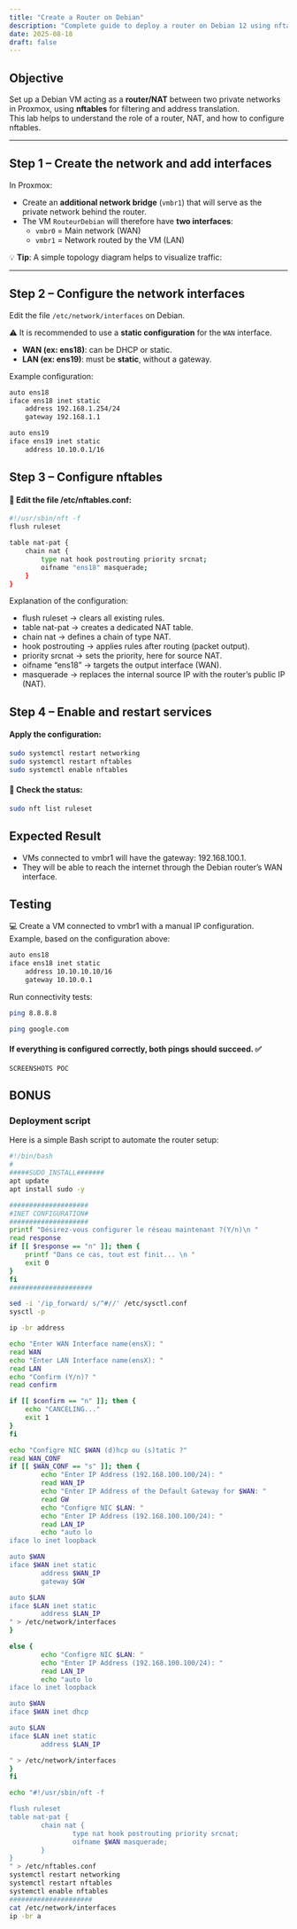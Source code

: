 ```yaml
---
title: "Create a Router on Debian"
description: "Complete guide to deploy a router on Debian 12 using nftables."
date: 2025-08-18
draft: false
---
```


## Objective
Set up a Debian VM acting as a **router/NAT** between two private networks in Proxmox, using **nftables** for filtering and address translation.  
This lab helps to understand the role of a router, NAT, and how to configure nftables.  

---

## Step 1 – Create the network and add interfaces
In Proxmox:  
- Create an **additional network bridge** (`vmbr1`) that will serve as the private network behind the router.  
- The VM `RouteurDebian` will therefore have **two interfaces**:  
  - `vmbr0` = Main network (WAN)  
  - `vmbr1` = Network routed by the VM (LAN)  

💡 **Tip**: A simple topology diagram helps to visualize traffic:

---

## Step 2 – Configure the network interfaces
Edit the file `/etc/network/interfaces` on Debian.  

⚠️ It is recommended to use a **static configuration** for the `WAN` interface.  

- **WAN (ex: ens18)**: can be DHCP or static.  
- **LAN (ex: ens19)**: must be **static**, without a gateway.  

Example configuration:  
```bash
auto ens18
iface ens18 inet static
    address 192.168.1.254/24
    gateway 192.168.1.1

auto ens19
iface ens19 inet static
    address 10.10.0.1/16
```

## Step 3 – Configure nftables
#### 📝 Edit the file /etc/nftables.conf:
```bash
#!/usr/sbin/nft -f
flush ruleset

table nat-pat {
    chain nat {
        type nat hook postrouting priority srcnat;
        oifname "ens18" masquerade;
    }
}
```
Explanation of the configuration:
- flush ruleset → clears all existing rules.
- table nat-pat → creates a dedicated NAT table.
- chain nat → defines a chain of type NAT.
- hook postrouting → applies rules after routing (packet output).
- priority srcnat → sets the priority, here for source NAT.
- oifname “ens18” → targets the output interface (WAN).
- masquerade → replaces the internal source IP with the router’s public IP (NAT).

## Step 4 – Enable and restart services
#### Apply the configuration:
```bash
sudo systemctl restart networking
sudo systemctl restart nftables
sudo systemctl enable nftables
```
#### 👀 Check the status:
```bash
sudo nft list ruleset
```

## Expected Result
- VMs connected to vmbr1 will have the gateway: 192.168.100.1.
- They will be able to reach the internet through the Debian router’s WAN interface.

## Testing

💻 Create a VM connected to vmbr1 with a manual IP configuration.
Example, based on the configuration above:
```bash 
auto ens18
iface ens18 inet static
    address 10.10.10.10/16
    gateway 10.10.0.1
```
Run connectivity tests:
```bash
ping 8.8.8.8 
```

```bash
ping google.com
```
#### If everything is configured correctly, both pings should succeed. ✅
`SCREENSHOTS POC`
## BONUS
###  Deployment script
Here is a simple Bash script to automate the router setup:
```bash
#!/bin/bash
#
#####SUDO_INSTALL#######
apt update
apt install sudo -y

####################
#INET CONFIGURATION#
####################
printf "Désirez-vous configurer le réseau maintenant ?(Y/n)\n "
read response
if [[ $response == "n" ]]; then {
	printf "Dans ce cas, tout est finit... \n "
	exit 0
}
fi
#####################

sed -i '/ip_forward/ s/^#//' /etc/sysctl.conf
sysctl -p

ip -br address

echo "Enter WAN Interface name(ensX): "
read WAN
echo "Enter LAN Interface name(ensX): "
read LAN
echo "Confirm (Y/n)? "
read confirm

if [[ $confirm == "n" ]]; then {
    echo "CANCELING..."
    exit 1
}
fi

echo "Configre NIC $WAN (d)hcp ou (s)tatic ?"
read WAN_CONF
if [[ $WAN_CONF == "s" ]]; then {
        echo "Enter IP Address (192.168.100.100/24): "
        read WAN_IP
        echo "Enter IP Address of the Default Gateway for $WAN: "
        read GW
        echo "Configre NIC $LAN: "
        echo "Enter IP Address (192.168.100.100/24): "
        read LAN_IP
        echo "auto lo
iface lo inet loopback

auto $WAN
iface $WAN inet static
        address $WAN_IP
        gateway $GW

auto $LAN
iface $LAN inet static
        address $LAN_IP
" > /etc/network/interfaces
}

else {
        echo "Configre NIC $LAN: "
        echo "Enter IP Address (192.168.100.100/24): "
        read LAN_IP
		echo "auto lo
iface lo inet loopback

auto $WAN
iface $WAN inet dhcp

auto $LAN
iface $LAN inet static
        address $LAN_IP

" > /etc/network/interfaces
}
fi

echo "#!/usr/sbin/nft -f

flush ruleset
table nat-pat {
        chain nat {
                type nat hook postrouting priority srcnat;
                oifname $WAN masquerade;
        }
}
" > /etc/nftables.conf
systemctl restart networking
systemctl restart nftables
systemctl enable nftables
#####################
cat /etc/network/interfaces
ip -br a
```